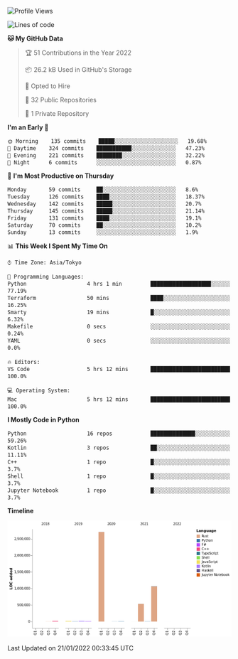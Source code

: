 <!--START_SECTION:waka-->
![Profile Views](http://img.shields.io/badge/Profile%20Views-0-blue)

![Lines of code](https://img.shields.io/badge/From%20Hello%20World%20I%27ve%20Written-4%20Million%20lines%20of%20code-blue)

**🐱 My GitHub Data** 

> 🏆 51 Contributions in the Year 2022
 > 
> 📦 26.2 kB Used in GitHub's Storage 
 > 
> 💼 Opted to Hire
 > 
> 📜 32 Public Repositories 
 > 
> 🔑 1 Private Repository 
 > 
**I'm an Early 🐤** 

```text
🌞 Morning    135 commits    █████░░░░░░░░░░░░░░░░░░░░   19.68% 
🌆 Daytime    324 commits    ███████████░░░░░░░░░░░░░░   47.23% 
🌃 Evening    221 commits    ████████░░░░░░░░░░░░░░░░░   32.22% 
🌙 Night      6 commits      ░░░░░░░░░░░░░░░░░░░░░░░░░   0.87%

```
📅 **I'm Most Productive on Thursday** 

```text
Monday       59 commits     ██░░░░░░░░░░░░░░░░░░░░░░░   8.6% 
Tuesday      126 commits    ████░░░░░░░░░░░░░░░░░░░░░   18.37% 
Wednesday    142 commits    █████░░░░░░░░░░░░░░░░░░░░   20.7% 
Thursday     145 commits    █████░░░░░░░░░░░░░░░░░░░░   21.14% 
Friday       131 commits    ████░░░░░░░░░░░░░░░░░░░░░   19.1% 
Saturday     70 commits     ██░░░░░░░░░░░░░░░░░░░░░░░   10.2% 
Sunday       13 commits     ░░░░░░░░░░░░░░░░░░░░░░░░░   1.9%

```


📊 **This Week I Spent My Time On** 

```text
⌚︎ Time Zone: Asia/Tokyo

💬 Programming Languages: 
Python                   4 hrs 1 min         ███████████████████░░░░░░   77.19% 
Terraform                50 mins             ████░░░░░░░░░░░░░░░░░░░░░   16.25% 
Smarty                   19 mins             █░░░░░░░░░░░░░░░░░░░░░░░░   6.32% 
Makefile                 0 secs              ░░░░░░░░░░░░░░░░░░░░░░░░░   0.24% 
YAML                     0 secs              ░░░░░░░░░░░░░░░░░░░░░░░░░   0.0%

🔥 Editors: 
VS Code                  5 hrs 12 mins       █████████████████████████   100.0%

💻 Operating System: 
Mac                      5 hrs 12 mins       █████████████████████████   100.0%

```

**I Mostly Code in Python** 

```text
Python                   16 repos            ██████████████░░░░░░░░░░░   59.26% 
Kotlin                   3 repos             ██░░░░░░░░░░░░░░░░░░░░░░░   11.11% 
C++                      1 repo              █░░░░░░░░░░░░░░░░░░░░░░░░   3.7% 
Shell                    1 repo              █░░░░░░░░░░░░░░░░░░░░░░░░   3.7% 
Jupyter Notebook         1 repo              █░░░░░░░░░░░░░░░░░░░░░░░░   3.7%

```


**Timeline**

![Chart not found](https://raw.githubusercontent.com/kitagawa-hr/kitagawa-hr/main/charts/bar_graph.png) 


 Last Updated on 21/01/2022 00:33:45 UTC
<!--END_SECTION:waka-->
